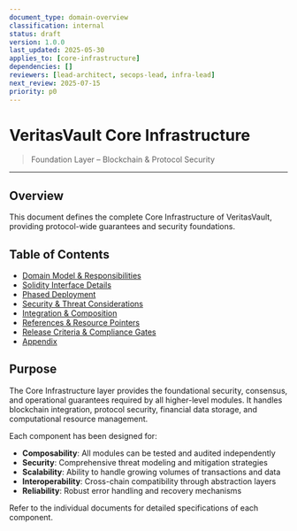 ```yaml
---
document_type: domain-overview
classification: internal
status: draft
version: 1.0.0
last_updated: 2025-05-30
applies_to: [core-infrastructure]
dependencies: []
reviewers: [lead-architect, secops-lead, infra-lead]
next_review: 2025-07-15
priority: p0
---
```


# VeritasVault Core Infrastructure

> Foundation Layer – Blockchain & Protocol Security

---

## Overview

This document defines the complete Core Infrastructure of VeritasVault, providing protocol-wide guarantees and security foundations.

## Table of Contents

* [Domain Model & Responsibilities](./domain-model.md)
* [Solidity Interface Details](./solidity-interfaces.md)
* [Phased Deployment](./deployment-phases.md)
* [Security & Threat Considerations](./security-threats.md)
* [Integration & Composition](./integration-composition.md)
* [References & Resource Pointers](./references.md)
* [Release Criteria & Compliance Gates](./release-criteria.md)
* [Appendix](./appendix.md)

## Purpose

The Core Infrastructure layer provides the foundational security, consensus, and operational guarantees required by all higher-level modules. It handles blockchain integration, protocol security, financial data storage, and computational resource management.

Each component has been designed for:

* **Composability**: All modules can be tested and audited independently
* **Security**: Comprehensive threat modeling and mitigation strategies
* **Scalability**: Ability to handle growing volumes of transactions and data
* **Interoperability**: Cross-chain compatibility through abstraction layers
* **Reliability**: Robust error handling and recovery mechanisms

Refer to the individual documents for detailed specifications of each component.
